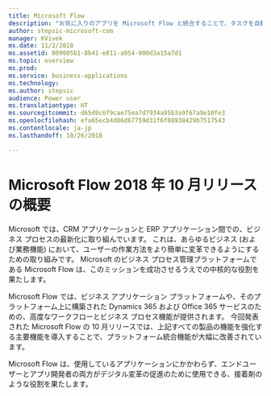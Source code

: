 ```yaml
---
title: Microsoft Flow
description: "お気に入りのアプリを Microsoft Flow と統合することで、タスクを自動化します。 ワークフローの自動化で、反復的なタスクを簡単にします。"
author: stepsic-microsoft-com
manager: KVivek
ms.date: 11/2/2018
ms.assetid: 009005b1-8b41-e811-a954-000d3a15a7d1
ms.topic: overview
ms.prod: 
ms.service: business-applications
ms.technology: 
ms.author: stepsic
audience: Power user
ms.translationtype: HT
ms.sourcegitcommit: d65d9c6f9cae75ea7d7934a95b3a9f67a9e10fe3
ms.openlocfilehash: efa65ecb4d06d67759d31f6f08938429b7517543
ms.contentlocale: ja-jp
ms.lasthandoff: 10/26/2018

---
```


# <a name="overview-of-microsoft-flow-october-18-release"></a>Microsoft Flow 2018 年 10 月リリースの概要

Microsoft では、CRM アプリケーションと ERP アプリケーション間での、ビジネス プロセスの最新化に取り組んでいます。 これは、あらゆるビジネス (および業務機能) において、ユーザーの作業方法をより簡単に変革できるようにするための取り組みです。 Microsoft のビジネス プロセス管理プラットフォームである Microsoft Flow は、このミッションを成功させるうえでの中核的な役割を果たします。

Microsoft Flow では、ビジネス アプリケーション プラットフォームや、そのプラットフォーム上に構築された Dynamics 365 および Office 365 サービスのための、高度なワークフローとビジネス プロセス機能が提供されます。 今回発表された Microsoft Flow の 10 月リリースでは、上記すべての製品の機能を強化する主要機能を導入することで、プラットフォーム統合機能が大幅に改善されています。

Microsoft Flow は、使用しているアプリケーションにかかわらず、エンドユーザーとアプリ開発者の両方がデジタル変革の促進のために使用できる、接着剤のような役割を果たします。

